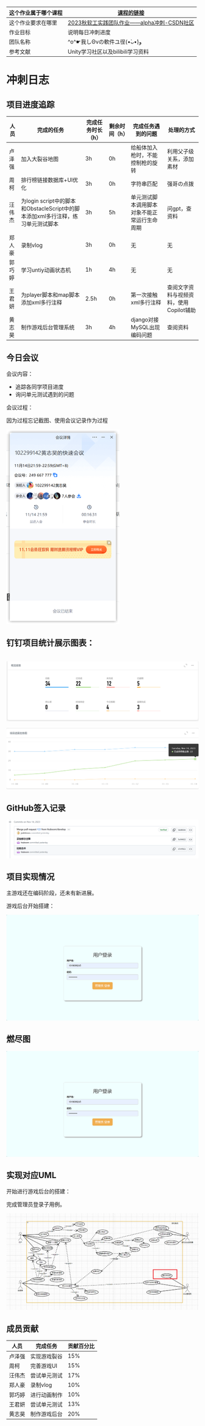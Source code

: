 | 这个作业属于哪个课程 | [课程的链接](https://bbs.csdn.net/forums/fzusdn-0831?typeId=4994744) |
| -------------------- | ------------------------------------------------------------ |
| 这个作业要求在哪里   | [2023秋软工实践团队作业——alpha冲刺-CSDN社区](https://bbs.csdn.net/topics/617519084) |
| 作业目标             | 说明每日冲刺进度                                             |
| 团队名称             | ^o^☛我しΘνの軟件ユ徎(•̀ᴗ•́)و                                   |
| 参考文献             | Unity学习社区以及bilibili学习资料                            |



# 冲刺日志



## 项目进度追踪

| 人员   | 完成的任务                                                   | 完成任务时长（h） | 剩余时间（h） | 完成任务遇到的问题                           | 处理的方式                              |
| ------ | ------------------------------------------------------------ | ----------------- | ------------- | -------------------------------------------- | --------------------------------------- |
| 卢泽强 | 加入大裂谷地图                                               | 3h                | 0h            | 给船体加入枪时，不能控制枪的旋转             | 利用父子级关系，添加素材                |
| 周柯   | 排行榜链接数据库+UI优化                                      | 3h                | 0h            | 字符串匹配                                   | 强哥の点拨                              |
| 汪伟杰 | 为login script中的脚本和ObstacleScript中的脚本添加xml多行注释，练习单元测试脚本 | 3h                | 5h            | 单元测试脚本调用脚本对象不能正常运行生命周期 | 问gpt，查资料                           |
| 郑人豪 | 录制vlog                                                     | 3h                | 0h            | 无                                           | 无                                      |
| 郭巧婷 | 学习untiy动画状态机                                          | 1h                | 4h            | 无                                           | 无                                      |
| 王君妍 | 为player脚本和map脚本添加xml多行注释                         | 2.5h              | 0h            | 第一次接触xml多行注释                        | 查阅文字资料与视频资料，使用Copilot辅助 |
| 黄志昊 | 制作游戏后台管理系统                                         | 3h                | 4h            | django对接MySQL出现编码问题                  | 查阅资料                                |



## 今日会议

会议内容：

- 追踪各同学项目进度
- 询问单元测试遇到的问题

会议过程：

因为过程忘记截图、使用会议记录作为过程

<img src="./assets/image-20231115232746361.png" alt="image-20231115232746361" style="zoom:50%;" />

## 钉钉项目统计展示图表：

​	![image-20231115232922257](./assets/image-20231115232922257.png)

![image-20231115233027225](./assets/image-20231115233027225.png)



## GitHub签入记录

![image-20231115233214498](./assets/image-20231115233214498.png)

## 项目实现情况

主游戏还在编码阶段，还未有新进展。

游戏后台开始搭建：

![image-20231115233309683](./assets/image-20231115233309683.png)



## 燃尽图

![image-20231115233419196](./assets/image-20231115233419196.png)

## 实现对应UML

开始进行游戏后台的搭建：

完成管理员登录子用例。

![image-20231115233509418](./assets/image-20231115233509418.png)



## 成员贡献

| 人员   | 完成任务     | 贡献百分比 |
| ------ | ------------ | ---------- |
| 卢泽强 | 实现游戏裂谷 | 15%        |
| 周柯   | 完善游戏UI   | 15%        |
| 汪伟杰 | 尝试单元测试 | 17%        |
| 郑人豪 | 录制vlog     | 10%        |
| 郭巧婷 | 进行动画制作 | 10%        |
| 王君妍 | 尝试单元测试 | 13%        |
| 黄志昊 | 制作游戏后台 | 20%        |